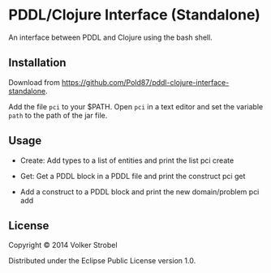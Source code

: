 # PDDL/Clojure Interface (Standalone)

An interface between PDDL and Clojure using the bash shell. 

## Installation

Download from https://github.com/Pold87/pddl-clojure-interface-standalone.

Add the file `pci` to your $PATH.
Open `pci` in a text editor and set the variable `path` to the path of the jar file. 

## Usage

- Create: Add types to a list of entities and print the list
    pci create <file-with-names-of-entities> <type>

- Get: Get a PDDL block in a PDDL file and print the construct
    pci get <file> <block>

- Add a construct to a PDDL block and print the new domain/problem
    pci add <file> <block> <construct>

## License

Copyright © 2014 Volker Strobel

Distributed under the Eclipse Public License version 1.0.
